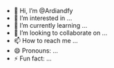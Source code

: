 - 👋 Hi, I’m @Ardiandfy
- 👀 I’m interested in ...
- 🌱 I’m currently learning ...
- 💞️ I’m looking to collaborate on ...
- 📫 How to reach me ...
- 😄 Pronouns: ...
- ⚡ Fun fact: ...

<!---
Ardiandfy/Ardiandfy is a ✨ special ✨ repository because its `README.md` (this file) appears on your GitHub profile.
You can click the Preview link to take a look at your changes.
--->

